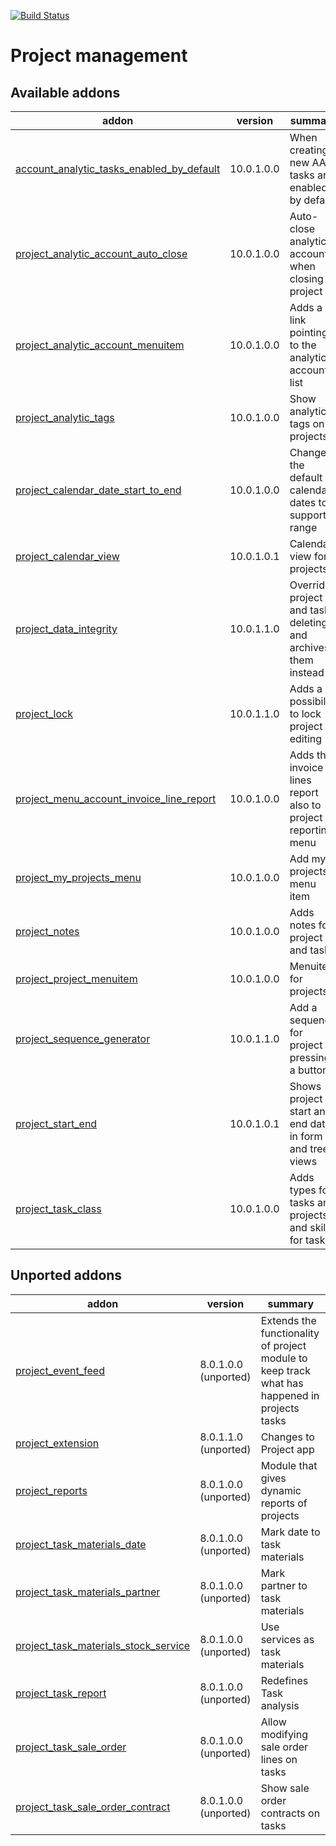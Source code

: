 [![Build Status](https://travis-ci.org/Tawasta/project.svg?branch=10.0)](https://travis-ci.org/Tawasta/project)

Project management
==================

[//]: # (addons)

Available addons
----------------
addon | version | summary
--- | --- | ---
[account_analytic_tasks_enabled_by_default](account_analytic_tasks_enabled_by_default/) | 10.0.1.0.0 | When creating a new AA, tasks are enabled by default
[project_analytic_account_auto_close](project_analytic_account_auto_close/) | 10.0.1.0.0 | Auto-close analytic account when closing project
[project_analytic_account_menuitem](project_analytic_account_menuitem/) | 10.0.1.0.0 | Adds a link pointing to the analytic account list
[project_analytic_tags](project_analytic_tags/) | 10.0.1.0.0 | Show analytic tags on projects
[project_calendar_date_start_to_end](project_calendar_date_start_to_end/) | 10.0.1.0.0 | Changes the default calendar dates to support a range
[project_calendar_view](project_calendar_view/) | 10.0.1.0.1 | Calendar view for projects
[project_data_integrity](project_data_integrity/) | 10.0.1.1.0 | Override project and task deleting, and archives them instead
[project_lock](project_lock/) | 10.0.1.1.0 | Adds a possibility to lock project editing
[project_menu_account_invoice_line_report](project_menu_account_invoice_line_report/) | 10.0.1.0.0 | Adds the invoice lines report also to project reporting menu
[project_my_projects_menu](project_my_projects_menu/) | 10.0.1.0.0 | Add my projects menu item
[project_notes](project_notes/) | 10.0.1.0.0 | Adds notes for project and task
[project_project_menuitem](project_project_menuitem/) | 10.0.1.0.0 | Menuitem for projects
[project_sequence_generator](project_sequence_generator/) | 10.0.1.1.0 | Add a sequence for project by pressing a button
[project_start_end](project_start_end/) | 10.0.1.0.1 | Shows project start and end date in form and tree views
[project_task_class](project_task_class/) | 10.0.1.0.0 | Adds types for tasks and projects and skills for tasks


Unported addons
---------------
addon | version | summary
--- | --- | ---
[project_event_feed](project_event_feed/) | 8.0.1.0.0 (unported) | Extends the functionality of project module to keep track what has happened in projects tasks
[project_extension](project_extension/) | 8.0.1.1.0 (unported) | Changes to Project app
[project_reports](project_reports/) | 8.0.1.0.0 (unported) | Module that gives dynamic reports of projects
[project_task_materials_date](project_task_materials_date/) | 8.0.1.0.0 (unported) | Mark date to task materials
[project_task_materials_partner](project_task_materials_partner/) | 8.0.1.0.0 (unported) | Mark partner to task materials
[project_task_materials_stock_service](project_task_materials_stock_service/) | 8.0.1.0.0 (unported) | Use services as task materials
[project_task_report](project_task_report/) | 8.0.1.0.0 (unported) | Redefines Task analysis
[project_task_sale_order](project_task_sale_order/) | 8.0.1.0.0 (unported) | Allow modifying sale order lines on tasks
[project_task_sale_order_contract](project_task_sale_order_contract/) | 8.0.1.0.0 (unported) | Show sale order contracts on tasks

[//]: # (end addons)
